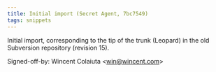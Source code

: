 ```yaml
---
title: Initial import (Secret Agent, 7bc7549)
tags: snippets
---
```


Initial import, corresponding to the tip of the trunk (Leopard) in the old Subversion repository (revision 15).

Signed-off-by: Wincent Colaiuta &lt;win@wincent.com&gt;
